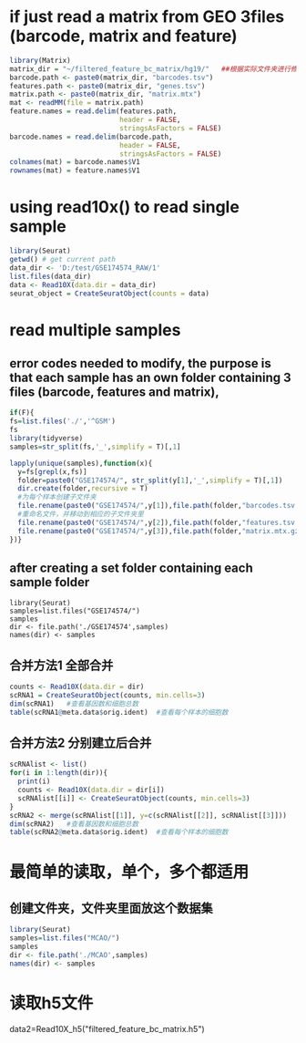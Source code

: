 # if just read a matrix from GEO 3files (barcode, matrix and feature)
```r
library(Matrix)
matrix_dir = "~/filtered_feature_bc_matrix/hg19/"   ##根据实际文件夹进行修改
barcode.path <- paste0(matrix_dir, "barcodes.tsv")
features.path <- paste0(matrix_dir, "genes.tsv")
matrix.path <- paste0(matrix_dir, "matrix.mtx")
mat <- readMM(file = matrix.path)
feature.names = read.delim(features.path,
                           header = FALSE,
                           stringsAsFactors = FALSE)
barcode.names = read.delim(barcode.path,
                           header = FALSE,
                           stringsAsFactors = FALSE)
colnames(mat) = barcode.names$V1
rownames(mat) = feature.names$V1
```
# using read10x() to read single sample
```r
library(Seurat)
getwd() # get current path
data_dir <- 'D:/test/GSE174574_RAW/1'
list.files(data_dir)
data <- Read10X(data.dir = data_dir)
seurat_object = CreateSeuratObject(counts = data)
```
# read multiple samples
## error codes needed to modify, the purpose is that each sample has an own folder containing 3 files (barcode, features and matrix),
```r
if(F){
fs=list.files('./','^GSM')
fs
library(tidyverse)
samples=str_split(fs,'_',simplify = T)[,1]

lapply(unique(samples),function(x){
  y=fs[grepl(x,fs)]
  folder=paste0("GSE174574/", str_split(y[1],'_',simplify = T)[,1])
  dir.create(folder,recursive = T)
  #为每个样本创建子文件夹
  file.rename(paste0("GSE174574/",y[1]),file.path(folder,"barcodes.tsv.gz"))
  #重命名文件，并移动到相应的子文件夹里
  file.rename(paste0("GSE174574/",y[2]),file.path(folder,"features.tsv.gz"))
  file.rename(paste0("GSE174574/",y[3]),file.path(folder,"matrix.mtx.gz"))
})}
```

## after creating a  set folder containing each sample folder
```
library(Seurat)
samples=list.files("GSE174574/")
samples
dir <- file.path('./GSE174574',samples)
names(dir) <- samples
```
## 合并方法1 全部合并
```r
counts <- Read10X(data.dir = dir)
scRNA1 = CreateSeuratObject(counts, min.cells=3)
dim(scRNA1)   #查看基因数和细胞总数
table(scRNA1@meta.data$orig.ident)  #查看每个样本的细胞数
```

## 合并方法2 分别建立后合并
```r
scRNAlist <- list()
for(i in 1:length(dir)){
  print(i)
  counts <- Read10X(data.dir = dir[i])
  scRNAlist[[i]] <- CreateSeuratObject(counts, min.cells=3)
}
scRNA2 <- merge(scRNAlist[[1]], y=c(scRNAlist[[2]], scRNAlist[[3]]))
dim(scRNA2)   #查看基因数和细胞总数
table(scRNA2@meta.data$orig.ident)  #查看每个样本的细胞数
```
# 最简单的读取，单个，多个都适用
## 创建文件夹，文件夹里面放这个数据集
```r
library(Seurat)
samples=list.files("MCAO/")
samples
dir <- file.path('./MCAO',samples)
names(dir) <- samples
```

# 读取h5文件
data2=Read10X_h5("filtered_feature_bc_matrix.h5")
